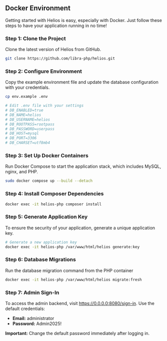 ## Docker Environment

Getting started with Helios is easy, especially with Docker. Just follow these steps to have your application running in no time!

### Step 1: Clone the Project
Clone the latest version of Helios from GitHub.
```bash
git clone https://github.com/libra-php/helios.git
```

### Step 2: Configure Environment
Copy the example environment file and update the database configuration with your credentials.
```bash
cp env.example .env

# Edit .env file with your settings
# DB_ENABLED=true
# DB_NAME=helios
# DB_USERNAME=helios
# DB_ROOTPASS=rootpass
# DB_PASSWORD=userpass
# DB_HOST=mysql
# DB_PORT=3306
# DB_CHARSET=utf8mb4
```

### Step 3: Set Up Docker Containers
Run Docker Compose to start the application stack, which includes MySQL, nginx, and PHP.
```bash
sudo docker compose up --build --detach
```

### Step 4: Install Composer Dependencies
```bash
docker exec -it helios-php composer install
```

### Step 5: Generate Application Key
To ensure the security of your application, generate a unique application key.
```bash
# Generate a new application key
docker exec -it helios-php /var/www/html/helios generate:key
```

### Step 6: Database Migrations
Run the database migration command from the PHP container
```bash
docker exec -it helios-php /var/www/html/helios migrate:fresh
```

### Step 7: Admin Sign-In
To access the admin backend, visit https://0.0.0.0:8080/sign-in. Use the default credentials:
- **Email:** administrator
- **Password:** Admin2025!

**Important:** Change the default password immediately after logging in.
